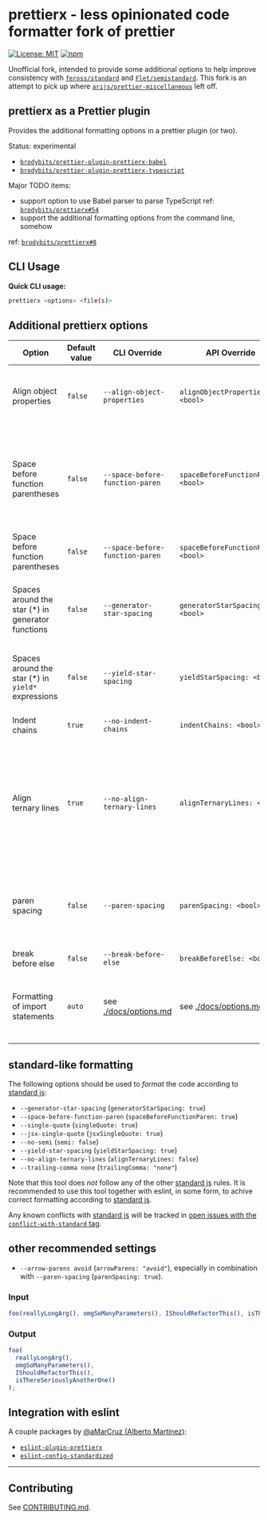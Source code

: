 # prettierx - less opinionated code formatter fork of prettier

[![License: MIT](https://img.shields.io/badge/license-MIT-blue.svg?style=flat)](LICENSE)
[![npm](https://img.shields.io/npm/v/prettierx.svg)](https://www.npmjs.com/package/prettierx)

Unofficial fork, intended to provide some additional options to help improve consistency with [`feross/standard`](https://github.com/standard/standard) and [`Flet/semistandard`](https://github.com/Flet/semistandard). This fork is an attempt to pick up where [`arijs/prettier-miscellaneous`](https://github.com/arijs/prettier-miscellaneous) left off.

## prettierx as a Prettier plugin

Provides the additional formatting options in a prettier plugin (or two).

Status: experimental

- [`brodybits/prettier-plugin-prettierx-babel`](https://github.com/brodybits/prettier-plugin-prettierx-babel)
- [`brodybits/prettier-plugin-prettierx-typescript`](https://github.com/brodybits/prettier-plugin-prettierx-typescript)

Major TODO items:

- support option to use Babel parser to parse TypeScript ref: [`brodybits/prettierx#54`](https://github.com/brodybits/prettierx/issues/54)
- support the additional formatting options from the command line, somehow

ref: [`brodybits/prettierx#8`](https://github.com/brodybits/prettierx/issues/8)

## CLI Usage

**Quick CLI usage:**

```sh
prettierx <options> <file(s)>
```

## Additional prettierx options

| Option                                               | Default value | CLI Override                               | API Override                               | Description                                                                                                                                                                                         |
| ---------------------------------------------------- | ------------- | ------------------------------------------ | ------------------------------------------ | --------------------------------------------------------------------------------------------------------------------------------------------------------------------------------------------------- |
| Align object properties                              | `false`       | `--align-object-properties`                | `alignObjectProperties: <bool>`            | Align colons in multiline object literals (not applied with any of the JSON parsers).                                                                                                               |
| Space before function parentheses                    | `false`       | `--space-before-function-paren`            | `spaceBeforeFunctionParen: <bool>`         | Put a space before function parenthesis, in all declarations. (Default is to put a space before function parenthesis for anonymous functions only.)                                                 |
| Space before function parentheses                    | `false`       | `--space-before-function-paren`            | `spaceBeforeFunctionParen: <bool>`         | Put a space before function parenthesis.                                                                                                                                                            |
| Spaces around the star (\*\) in generator functions  | `false`       | `--generator-star-spacing`                 | `generatorStarSpacing: <bool>`             | Add spaces around the star (\*) in generator functions (before and after - from eslint). (Default is after only.)                                                                                   |
| Spaces around the star (\*\) in `yield*` expressions | `false`       | `--yield-star-spacing`                     | `yieldStarSpacing: <bool>`                 | Add spaces around the star (\*) in yield\* expressions (before and after - from eslint).                                                                                                            |
| Indent chains                                        | `true`        | `--no-indent-chains`                       | `indentChains: <bool>`                     | Print indents at the start of chained calls.                                                                                                                                                        |
| Align ternary lines                                  | `true`        | `--no-align-ternary-lines`                 | `alignTernaryLines: <bool>`                | Align ternary lines in case of multiline ternery term (default behavior, which is in conflict with ESLint/StandardJS behavior). Should be disabled for consistency with ESLint/StandardJS behavior. |
| paren spacing                                        | `false`       | `--paren-spacing`                          | `parenSpacing: <bool>`                     | Print spaces between parens, WordPress style (not recommended with default `arrowParens: "always" setting).                                                                                         |
| break before else                                    | `false`       | `--break-before-else`                      | `breakBeforeElse: <bool>`                  | Always add a line break before else.                                                                                                                                                                |
| Formatting of import statements                      | `auto`        | see [./docs/options.md](./docs/options.md) | see [./docs/options.md](./docs/options.md) | Formatting of import statements, may be `oneline` to avoid conflict with VSCode "Organize Imports" feature.                                                                                         |

## standard-like formatting

The following options should be used to _format_ the code according to [standard js](https://standardjs.com/):

- `--generator-star-spacing` (`generatorStarSpacing: true`)
- `--space-before-function-paren` (`spaceBeforeFunctionParen: true`)
- `--single-quote` (`singleQuote: true`)
- `--jsx-single-quote` (`jsxSingleQuote: true`)
- `--no-semi` (`semi: false`)
- `--yield-star-spacing` (`yieldStarSpacing: true`)
- `--no-align-ternary-lines` (`alignTernaryLines: false`)
- `--trailing-comma none` (`trailingComma: "none"`)

Note that this tool does _not_ follow any of the other [standard js](https://standardjs.com/) rules. It is recommended to use this tool together with eslint, in some form, to achive correct formatting according to [standard js](https://standardjs.com/).

Any known conflicts with [standard js](https://standardjs.com/) will be tracked in [open issues with the `conflict-with-standard` tag](https://github.com/brodybits/prettierx/issues?q=is%3Aissue+label%3Aconflict-with-standard+is%3Aopen).

## other recommended settings

- `--arrow-parens avoid` (`arrowParens: "avoid"`), especially in combination with `--paren-spacing` (`parenSpacing: true`).

<!-- - FUTURE TBD prettierx vs prettier (???):
## Prettier 2.0

This is the branch containing code for Prettier’s 2.0 release. See [the `master` branch](https://github.com/prettier/prettier) for the 1.x code/docs.

---

![Prettier Banner](https://raw.githubusercontent.com/prettier/prettier-logo/master/images/prettier-banner-light.png)

<h2 align="center">Opinionated Code Formatter</h2>

<p align="center">
  <em>
    JavaScript
    · TypeScript
    · Flow
    · JSX
    · JSON
  </em>
  <br />
  <em>
    CSS
    · SCSS
    · Less
  </em>
  <br />
  <em>
    HTML
    · Vue
    · Angular
  </em>
  <br />
  <em>
    GraphQL
    · Markdown
    · YAML
  </em>
  <br />
  <em>
    <a href="https://prettier.io/docs/en/plugins.html">
      Your favorite language?
    </a>
  </em>
</p>

<p align="center">
  <a href="https://dev.azure.com/prettier/prettier/_build/latest?definitionId=5">
    <img alt="Azure Pipelines Build Status" src="https://img.shields.io/azure-devops/build/prettier/79013671-677c-4846-a6d8-3050d40e21c0/5.svg?style=flat-square&label=build&branchName=master"></a>
  <a href="https://github.com/prettier/prettier/actions">
    <img alt="Github Actions Build Status" src="https://img.shields.io/github/workflow/status/prettier/prettier/Prod_Test?style=flat-square"></a>
  <a href="https://codecov.io/gh/prettier/prettier">
    <img alt="Codecov Coverage Status" src="https://img.shields.io/codecov/c/github/prettier/prettier.svg?style=flat-square"></a>
  <a href="https://twitter.com/acdlite/status/974390255393505280">
    <img alt="Blazing Fast" src="https://img.shields.io/badge/speed-blazing%20%F0%9F%94%A5-brightgreen.svg?style=flat-square"></a>
  <br/>
  <a href="https://www.npmjs.com/package/prettier">
    <img alt="npm version" src="https://img.shields.io/npm/v/prettier.svg?style=flat-square"></a>
  <a href="https://www.npmjs.com/package/prettier">
    <img alt="weekly downloads from npm" src="https://img.shields.io/npm/dw/prettier.svg?style=flat-square"></a>
  <a href="#badge">
    <img alt="code style: prettier" src="https://img.shields.io/badge/code_style-prettier-ff69b4.svg?style=flat-square"></a>
  <a href="https://gitter.im/jlongster/prettier">
    <img alt="Chat on Gitter" src="https://img.shields.io/gitter/room/jlongster/prettier.svg?style=flat-square"></a>
  <a href="https://twitter.com/PrettierCode">
    <img alt="Follow Prettier on Twitter" src="https://img.shields.io/twitter/follow/prettiercode.svg?label=follow+prettier&style=flat-square"></a>
</p>
- -->

<!-- FUTURE TBD improved description of feature from WordPress Prettier fork somewhere:
## WordPress Prettier

This is a fork of Prettier that adds a new command line option `--paren-spacing` which inserts many extra spaces inside parentheses, the way how projects in the WordPress ecosystem (Calypso, Gutenberg, etc.) like to format their code.
- -->

<!-- - FUTURE TBD prettierx vs prettier (???):
In order to install a version based on a particular upstream version (like 1.x.x), run
```sh
npm i --save-dev "git+https://github.com/Automattic/wp-prettier.git#wp-prettier-1.x.x"
```
To figure out what the latest supported version of the fork is, look at the default branch of this repository.

The original readme continues unchanged below:

## Intro

Prettier is an opinionated code formatter. It enforces a consistent style by parsing your code and re-printing it with its own rules that take the maximum line length into account, wrapping code when necessary.
- --
- -->

### Input

<!-- prettier-ignore -->
```js
foo(reallyLongArg(), omgSoManyParameters(), IShouldRefactorThis(), isThereSeriouslyAnotherOne());
```

### Output

```js
foo(
  reallyLongArg(),
  omgSoManyParameters(),
  IShouldRefactorThis(),
  isThereSeriouslyAnotherOne()
);
```

<!-- - FUTURE TBD prettierx vs prettier (???):
Prettier can be run [in your editor](http://prettier.io/docs/en/editors.html) on-save, in a [pre-commit hook](https://prettier.io/docs/en/precommit.html), or in [CI environments](https://prettier.io/docs/en/cli.html#list-different) to ensure your codebase has a consistent style without devs ever having to post a nit-picky comment on a code review ever again!
- -->

## Integration with eslint

A couple packages by [@aMarCruz (Alberto Martínez)](https://github.com/aMarCruz):

- [`eslint-plugin-prettierx`](https://www.npmjs.com/package/eslint-plugin-prettierx)
- [`eslint-config-standardized`](https://www.npmjs.com/package/eslint-config-standardize)

<!-- -- --- -- -->

<!-- - FUTURE TBD prettierx vs prettier (???):
**[Documentation](https://prettier.io/docs/en/)**
- -->

<!-- prettier-ignore -->
<!-- - FUTURE TBD prettierx vs prettier (???):
[Install](https://prettier.io/docs/en/install.html) ·
[Options](https://prettier.io/docs/en/options.html) ·
[CLI](https://prettier.io/docs/en/cli.html) ·
[API](https://prettier.io/docs/en/api.html)

**[Playground](https://prettier.io/playground/)**
- -->

---

<!-- - FUTURE TBD prettierx vs prettier (???):
## Badge

Show the world you're using _Prettier_ → [![code style: prettier](https://img.shields.io/badge/code_style-prettier-ff69b4.svg?style=flat-square)](https://github.com/prettier/prettier)

```md
[![code style: prettier](https://img.shields.io/badge/code_style-prettier-ff69b4.svg?style=flat-square)](https://github.com/prettier/prettier)
```
- -->

## Contributing

See [CONTRIBUTING.md](CONTRIBUTING.md).
